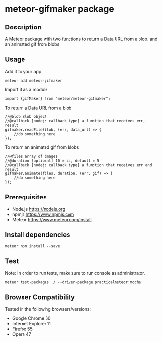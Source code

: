 # meteor-gifmaker package
## Description
A Meteor package with two functions to return a Data URL from a blob. and an animated gif from blobs
## Usage
Add it to your app
```range
meteor add meteor-gifmaker
```
Import it as a module
```range
import {gifMaker} from "meteor/meteor-gifmaker";

```
To return a Data URL from a blob
```range
//@blob Blob object
//@callback [nodejs callback type] a function that receives err, result
gifmaker.readFile(blob, (err, data_url) => {
    //do something here
});
```
To return an animated gif from blobs
```range
//@files array of images
//@duration [optional] 10 = is, default = 5
//@callback [nodejs callback type] a function that receives err and result
gifmaker.animate(files, duration, (err, gif) => {
    //do something here
});
```
## Prerequisites
* Node.js https://nodejs.org
* npmjs https://www.npmjs.com
* Meteor https://www.meteor.com/install

## Install dependencies
```range
meteor npm install --save
```
 ## Test
 Note: In order to run tests, make sure to run console as administrator.
 ```range
 meteor test-packages ./ --driver-package practicalmeteor:mocha
```
## Browser Compatibility
Tested in the following browsers/versions:
* Google Chrome 60
* Internet Explorer 11
* Firefox 55
* Opera 47